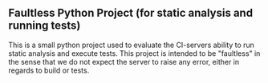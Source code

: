 ## Faultless Python Project (for static analysis and running tests)

This is a small python project used to evaluate the CI-servers ability to run static analysis and execute tests. This project is intended to be "faultless" in the sense that we do not expect the server to raise any error, either in regards to build or tests.   

